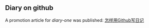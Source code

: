 
## Diary on github

A promotion article for *diary-one* was published: [怎样用Github写日记](https://k-l-lambda.github.io/2025/01/03/diary-on-github/)
